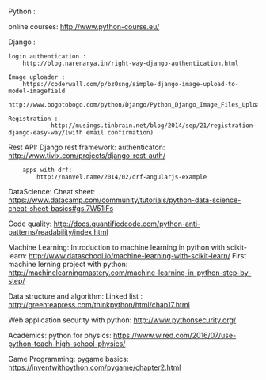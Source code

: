 Python : 

online courses:
http://www.python-course.eu/

Django : 

	login authentication : 
		http://blog.narenarya.in/right-way-django-authentication.html

	Image uploader :
		https://coderwall.com/p/bz0sng/simple-django-image-upload-to-model-imagefield
		http://www.bogotobogo.com/python/Django/Python_Django_Image_Files_Uploading_Example.php

	Registration :
                http://musings.tinbrain.net/blog/2014/sep/21/registration-django-easy-way/(with email confirmation)


Rest API:
	Django rest framework:
		authenticaton:
			http://www.tivix.com/projects/django-rest-auth/

		apps with drf:
			http://nanvel.name/2014/02/drf-angularjs-example

DataScience:
		Cheat sheet: 
			https://www.datacamp.com/community/tutorials/python-data-science-cheat-sheet-basics#gs.7W51iFs


Code quality:
		http://docs.quantifiedcode.com/python-anti-patterns/readability/index.html


Machine Learning:
        	Introduction to machine learning in python with scikit-learn:
			http://www.dataschool.io/machine-learning-with-scikit-learn/ 
		First machine lerning project with python:
			http://machinelearningmastery.com/machine-learning-in-python-step-by-step/

Data structure and algorithm:
	Linked list : http://greenteapress.com/thinkpython/html/chap17.html

Web application security with python:
	http://www.pythonsecurity.org/

Academics:
	python for physics:
		https://www.wired.com/2016/07/use-python-teach-high-school-physics/

Game Programming:
	pygame basics: https://inventwithpython.com/pygame/chapter2.html
